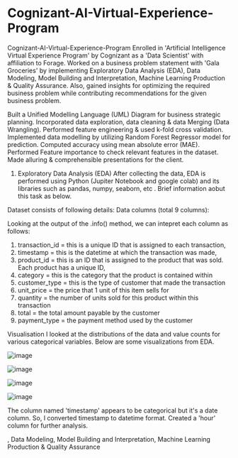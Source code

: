 # Cognizant-AI-Virtual-Experience-Program
Cognizant-AI-Virtual-Experience-Program
Enrolled in 'Artificial Intelligence Virtual Experience Program' by Cognizant as a 'Data Scientist' with affiliation to Forage. Worked on a business problem statement with 'Gala Groceries' by implementing Exploratory Data Analysis (EDA), Data Modeling, Model Building and Interpretation, Machine Learning Production & Quality Assurance. Also, gained insights for optimizing the required business problem while contributing recommendations for the given business problem.

Built a Unified Modelling Language (UML) Diagram for business strategic planning.
Incorporated data exploration, data cleaning & data Merging (Data Wrangling).
Performed feature engineering & used k-fold cross validation.
Implemented data modelling by utilizing Random Forest Regressor model for prediction.
Computed accuracy using mean absolute error (MAE).
Performed Feature importance to check relevant features in the dataset.
Made alluring & comprehensible presentations for the client.


1. Exploratory Data Analysis (EDA)
After collecting the data, EDA is performed using Python (Jupiter Notebook and google colab) and its libraries such as pandas, numpy, seaborn, etc . Brief information aobut this task as below.

Dataset consists of following details:
Data columns (total 9 columns):

Looking at the output of the .info() method, we can intepret each column as follows:
1.	transaction_id = this is a unique ID that is assigned to each transaction,
2.	timestamp = this is the datetime at which the transaction was made,
3.	product_id = this is an ID that is assigned to the product that was sold. Each product has a unique ID,
4.	category = this is the category that the product is contained within
5.	customer_type = this is the type of customer that made the transaction
6.	unit_price = the price that 1 unit of this item sells for
7.	quantity = the number of units sold for this product within this transaction
8.	total = the total amount payable by the customer
9.	payment_type = the payment method used by the customer





Visualisation
I looked at the distributions of the data and value counts for various categorical variables. Below are some visualizations from EDA.

![image](https://user-images.githubusercontent.com/112246352/197334973-1caec0e6-fd1b-47e1-97d9-52d09aad6acf.png)


![image](https://user-images.githubusercontent.com/112246352/197334980-bd221048-7f98-4636-952a-6c2a9dee1b73.png)


![image](https://user-images.githubusercontent.com/112246352/197334991-983bb625-19ac-4f5f-a3c8-e2159a9faf95.png)


![image](https://user-images.githubusercontent.com/112246352/197334999-91448297-1ad4-4775-871f-dc56fecf2b7f.png)





The column named 'timestamp' appears to be categorical but it's a date column. So, I converted timestamp to datetime format. Created a 'hour' column for further analysis.



, Data Modeling, Model Building and Interpretation, Machine Learning Production & Quality Assurance

